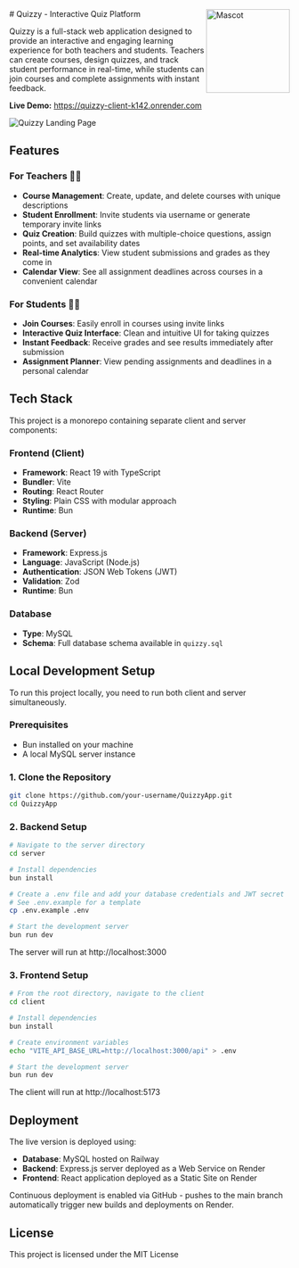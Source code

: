 <img width="150" height="150" alt="Mascot" src="https://github.com/user-attachments/assets/99eca932-c237-4750-becb-d3492c89dd7b" align="right" />
# Quizzy - Interactive Quiz Platform

Quizzy is a full-stack web application designed to provide an interactive and engaging learning experience for both teachers and students. Teachers can create courses, design quizzes, and track student performance in real-time, while students can join courses and complete assignments with instant feedback.

**Live Demo:** https://quizzy-client-k142.onrender.com

![Quizzy Landing Page](https://github.com/user-attachments/assets/8a4c3b16-dd64-44a6-8d3a-c4fb0de43b2c)

## Features

### For Teachers 🧑‍🏫
- **Course Management**: Create, update, and delete courses with unique descriptions
- **Student Enrollment**: Invite students via username or generate temporary invite links
- **Quiz Creation**: Build quizzes with multiple-choice questions, assign points, and set availability dates
- **Real-time Analytics**: View student submissions and grades as they come in
- **Calendar View**: See all assignment deadlines across courses in a convenient calendar

### For Students 🧑‍🎓
- **Join Courses**: Easily enroll in courses using invite links
- **Interactive Quiz Interface**: Clean and intuitive UI for taking quizzes
- **Instant Feedback**: Receive grades and see results immediately after submission
- **Assignment Planner**: View pending assignments and deadlines in a personal calendar

## Tech Stack

This project is a monorepo containing separate client and server components:

### Frontend (Client)
- **Framework**: React 19 with TypeScript
- **Bundler**: Vite
- **Routing**: React Router
- **Styling**: Plain CSS with modular approach
- **Runtime**: Bun

### Backend (Server)
- **Framework**: Express.js
- **Language**: JavaScript (Node.js)
- **Authentication**: JSON Web Tokens (JWT)
- **Validation**: Zod
- **Runtime**: Bun

### Database
- **Type**: MySQL
- **Schema**: Full database schema available in `quizzy.sql`

## Local Development Setup

To run this project locally, you need to run both client and server simultaneously.

### Prerequisites
- Bun installed on your machine
- A local MySQL server instance

### 1. Clone the Repository
```bash
git clone https://github.com/your-username/QuizzyApp.git
cd QuizzyApp
```

### 2. Backend Setup
```bash
# Navigate to the server directory
cd server

# Install dependencies
bun install

# Create a .env file and add your database credentials and JWT secret
# See .env.example for a template
cp .env.example .env

# Start the development server
bun run dev
```
The server will run at http://localhost:3000

### 3. Frontend Setup
```bash
# From the root directory, navigate to the client
cd client

# Install dependencies
bun install

# Create environment variables
echo "VITE_API_BASE_URL=http://localhost:3000/api" > .env

# Start the development server
bun run dev
```
The client will run at http://localhost:5173

## Deployment

The live version is deployed using:
- **Database**: MySQL hosted on Railway
- **Backend**: Express.js server deployed as a Web Service on Render
- **Frontend**: React application deployed as a Static Site on Render

Continuous deployment is enabled via GitHub - pushes to the main branch automatically trigger new builds and deployments on Render.

## License

This project is licensed under the MIT License